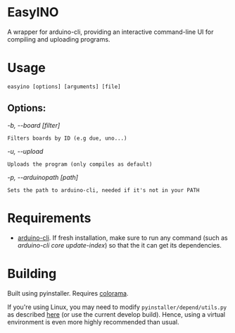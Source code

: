 # EasyINO
A wrapper for arduino-cli, providing an interactive command-line UI for compiling and uploading programs.


# Usage

`easyino [options] [arguments] [file]`

## Options:
  *-b, --board [filter]*
	
	Filters boards by ID (e.g due, uno...)
  
  *-u, --upload*
	
	Uploads the program (only compiles as default)
	
  *-p, --arduinopath [path]*
  
  	Sets the path to arduino-cli, needed if it's not in your PATH

# Requirements
  * [arduino-cli](https://github.com/arduino/arduino-cli). If fresh installation, make sure to run any command (such as *arduino-cli core update-index*) so that the it can get its dependencies.

# Building

Built using pyinstaller. Requires [colorama](https://pypi.org/project/colorama/).

If you're using Linux, you may need to modify `pyinstaller/depend/utils.py` as described [here](https://github.com/pyinstaller/pyinstaller/issues/5540) (or use the current develop build). Hence, using a virtual environment is even more highly recommended than usual.










	

